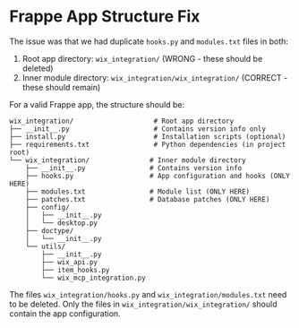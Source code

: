 # Frappe App Structure Fix

The issue was that we had duplicate `hooks.py` and `modules.txt` files in both:
1. Root app directory: `wix_integration/` (WRONG - these should be deleted)
2. Inner module directory: `wix_integration/wix_integration/` (CORRECT - these should remain)

For a valid Frappe app, the structure should be:

```
wix_integration/                    # Root app directory
├── __init__.py                     # Contains version info only
├── install.py                      # Installation scripts (optional)
├── requirements.txt                # Python dependencies (in project root)
└── wix_integration/               # Inner module directory
    ├── __init__.py                # Contains version info
    ├── hooks.py                   # App configuration and hooks (ONLY HERE)
    ├── modules.txt                # Module list (ONLY HERE)
    ├── patches.txt                # Database patches (ONLY HERE)
    ├── config/
    │   ├── __init__.py
    │   └── desktop.py
    ├── doctype/
    │   └── __init__.py
    └── utils/
        ├── __init__.py
        ├── wix_api.py
        ├── item_hooks.py
        └── wix_mcp_integration.py
```

The files `wix_integration/hooks.py` and `wix_integration/modules.txt` need to be deleted.
Only the files in `wix_integration/wix_integration/` should contain the app configuration.
